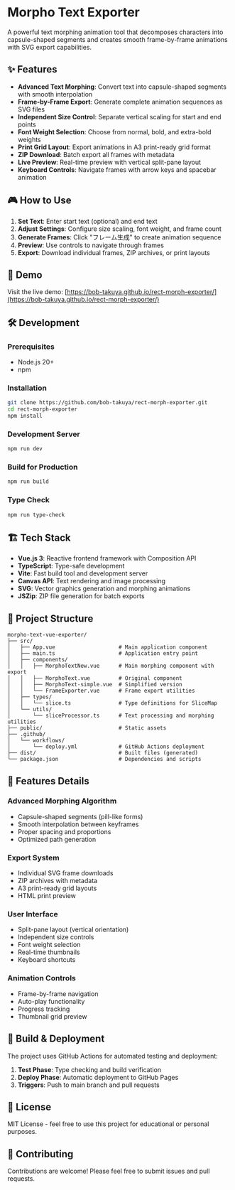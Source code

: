 # Morpho Text Exporter

A powerful text morphing animation tool that decomposes characters into capsule-shaped segments and creates smooth frame-by-frame animations with SVG export capabilities.

## ✨ Features

- **Advanced Text Morphing**: Convert text into capsule-shaped segments with smooth interpolation
- **Frame-by-Frame Export**: Generate complete animation sequences as SVG files
- **Independent Size Control**: Separate vertical scaling for start and end points
- **Font Weight Selection**: Choose from normal, bold, and extra-bold weights
- **Print Grid Layout**: Export animations in A3 print-ready grid format
- **ZIP Download**: Batch export all frames with metadata
- **Live Preview**: Real-time preview with vertical split-pane layout
- **Keyboard Controls**: Navigate frames with arrow keys and spacebar animation

## 🎮 How to Use

1. **Set Text**: Enter start text (optional) and end text
2. **Adjust Settings**: Configure size scaling, font weight, and frame count
3. **Generate Frames**: Click "フレーム生成" to create animation sequence  
4. **Preview**: Use controls to navigate through frames
5. **Export**: Download individual frames, ZIP archives, or print layouts

## 🚀 Demo

Visit the live demo: [https://bob-takuya.github.io/rect-morph-exporter/](https://bob-takuya.github.io/rect-morph-exporter/)

## 🛠️ Development

### Prerequisites
- Node.js 20+
- npm

### Installation
```bash
git clone https://github.com/bob-takuya/rect-morph-exporter.git
cd rect-morph-exporter
npm install
```

### Development Server
```bash
npm run dev
```

### Build for Production
```bash
npm run build
```

### Type Check
```bash
npm run type-check
```

## 🏗️ Tech Stack

- **Vue.js 3**: Reactive frontend framework with Composition API
- **TypeScript**: Type-safe development
- **Vite**: Fast build tool and development server
- **Canvas API**: Text rendering and image processing
- **SVG**: Vector graphics generation and morphing animations
- **JSZip**: ZIP file generation for batch exports

## 📁 Project Structure

```
morpho-text-vue-exporter/
├── src/
│   ├── App.vue                    # Main application component
│   ├── main.ts                    # Application entry point
│   ├── components/
│   │   ├── MorphoTextNew.vue      # Main morphing component with export
│   │   ├── MorphoText.vue         # Original component
│   │   ├── MorphoText-simple.vue  # Simplified version
│   │   └── FrameExporter.vue      # Frame export utilities
│   ├── types/
│   │   └── slice.ts               # Type definitions for SliceMap
│   └── utils/
│       └── sliceProcessor.ts      # Text processing and morphing utilities
├── public/                        # Static assets
├── .github/
│   └── workflows/
│       └── deploy.yml             # GitHub Actions deployment
├── dist/                          # Built files (generated)
└── package.json                   # Dependencies and scripts
```

## 🎨 Features Details

### Advanced Morphing Algorithm
- Capsule-shaped segments (pill-like forms)
- Smooth interpolation between keyframes
- Proper spacing and proportions
- Optimized path generation

### Export System
- Individual SVG frame downloads
- ZIP archives with metadata
- A3 print-ready grid layouts
- HTML print preview

### User Interface
- Split-pane layout (vertical orientation)
- Independent size controls
- Font weight selection
- Real-time thumbnails
- Keyboard shortcuts

### Animation Controls
- Frame-by-frame navigation
- Auto-play functionality
- Progress tracking
- Thumbnail grid preview

## 🔧 Build & Deployment

The project uses GitHub Actions for automated testing and deployment:

1. **Test Phase**: Type checking and build verification
2. **Deploy Phase**: Automatic deployment to GitHub Pages
3. **Triggers**: Push to main branch and pull requests

## 📄 License

MIT License - feel free to use this project for educational or personal purposes.

## 🤝 Contributing

Contributions are welcome! Please feel free to submit issues and pull requests.
